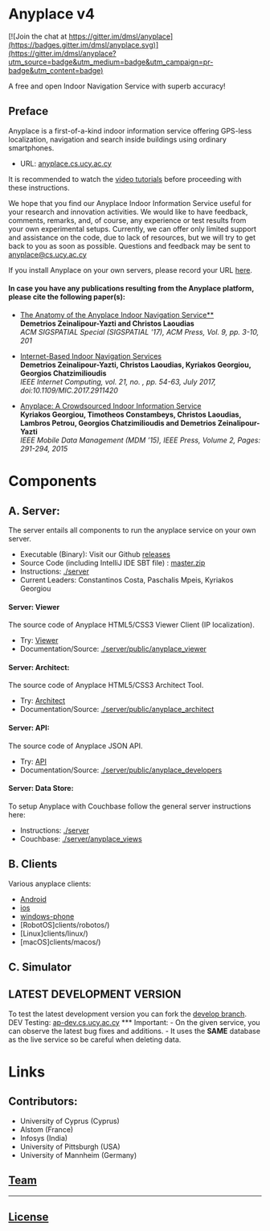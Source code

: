# Anyplace v4

[![Join the chat at https://gitter.im/dmsl/anyplace](https://badges.gitter.im/dmsl/anyplace.svg)](https://gitter.im/dmsl/anyplace?utm_source=badge&utm_medium=badge&utm_campaign=pr-badge&utm_content=badge)

A free and open Indoor Navigation Service with superb accuracy!

## Preface 
Anyplace is a first-of-a-kind indoor information service offering GPS-less
localization, navigation and search inside buildings using ordinary smartphones. 
	 
- URL: [anyplace.cs.ucy.ac.cy](https://anyplace.cs.ucy.ac.cy)

It is recommended to watch the [video tutorials](https://anyplace.cs.ucy.ac.cy/#how-works) before proceeding with these instructions.

We hope that you find our Anyplace Indoor Information Service useful for your research and innovation activities.  We would like to have feedback, comments, remarks, and, of course, any experience or test results from your own experimental setups. Currently, we can offer only limited support and assistance on the code, due to lack of resources, but we will try to get back to you as soon as possible. Questions and feedback may be sent to
anyplace@cs.ucy.ac.cy

If you install Anyplace on your own servers, please record your URL
[here](https://docs.google.com/spreadsheets/d/1GQySk4omlEcTPWoAt_Vt3WUmVbqFko4xoFKQ2N222RI/edit?usp=sharing).

#### In case you have any publications resulting from the Anyplace platform, please cite the following paper(s):

- [The Anatomy of the Anyplace Indoor Navigation Service**](http://www.sigspatial.org/sigspatial-special-issues/sigspatial-special-volume-9-number-2-july-2017/04-Paper01_Anatomy.pdf)  
  **Demetrios Zeinalipour-Yazti and Christos Laoudias**  
  _ACM SIGSPATIAL Special (SIGSPATIAL '17), ACM Press, Vol. 9, pp. 3-10, 201_

- [Internet-Based Indoor Navigation Services](http://www.cs.ucy.ac.cy/~dzeina/papers/ic16-iin.pdf)  
  **Demetrios Zeinalipour-Yazti, Christos Laoudias, Kyriakos Georgiou, Georgios Chatzimilioudis**  
  _IEEE Internet Computing, vol. 21, no. , pp. 54-63, July 2017, doi:10.1109/MIC.2017.2911420_

- [Anyplace: A Crowdsourced Indoor Information Service](http://www.cs.ucy.ac.cy/~dzeina/papers/mdm15-anyplace-demo.pdf)  
  **Kyriakos Georgiou, Timotheos Constambeys, Christos Laoudias, Lambros Petrou, Georgios Chatzimilioudis and Demetrios Zeinalipour-Yazti**  
  _IEEE Mobile Data Management (MDM ’15), IEEE Press, Volume 2, Pages: 291-294, 2015_


# Components 

## A. Server:

The server entails all components to run the anyplace service on your own server. 

- Executable (Binary): Visit our Github [releases](https://github.com/dmsl/anyplace/releases)
- Source Code (including IntelliJ IDE SBT file) : [master.zip](https://github.com/dmsl/anyplace/archive/master.zip)
- Instructions: [./server](server)
- Current Leaders: Constantinos Costa, Paschalis Mpeis, Kyriakos Georgiou

#### Server: Viewer
The source code of Anyplace HTML5/CSS3 Viewer Client (IP localization). 
- Try: [Viewer](https://anyplace.cs.ucy.ac.cy/viewer/)
- Documentation/Source: [./server/public/anyplace_viewer](server/public/anyplace_viewer)

#### Server: Architect:
The source code of Anyplace HTML5/CSS3 Architect Tool. 
- Try: [Architect](https://anyplace.cs.ucy.ac.cy/architect/)
- Documentation/Source: [./server/public/anyplace_architect](server/public/anyplace_architect)

#### Server: API:
The source code of Anyplace JSON API.  
- Try: [API](https://anyplace.cs.ucy.ac.cy/developers/)
- Documentation/Source: [./server/public/anyplace_developers](server/public/anyplace_developers)

#### Server: Data Store:
To setup Anyplace with Couchbase follow the general server instructions here:
- Instructions: [./server](server)
- Couchbase: [./server/anyplace_views](server/anyplace_views)

## B. Clients
Various anyplace clients:
- [Android](clients/android/)
- [ios](clients/deprecated/ios/)
- [windows-phone](clients/deprecated/windows-phone/)
- [RobotOS]clients/robotos/)
- [Linux]clients/linux/)
- [macOS]clients/macos/)

## C. Simulator

## LATEST DEVELOPMENT VERSION
To test the latest development version you can fork the [develop branch](https://github.com/dmsl/anyplace/tree/develop).
DEV Testing: [ap-dev.cs.ucy.ac.cy](https://ap-dev.cs.ucy.ac.cy)
*** Important:
    - On the given service, you can observe the latest bug fixes and additions. 
    - It uses the **SAME** database as the live service so be careful when deleting data.

# Links

## Contributors: 
- University of Cyprus (Cyprus)
- Alstom (France)
- Infosys (India)
- University of Pittsburgh (USA)
- University of Mannheim (Germany)

## [Team](https://anyplace.cs.ucy.ac.cy/#about)

---
## [License](LICENSE.txt)
